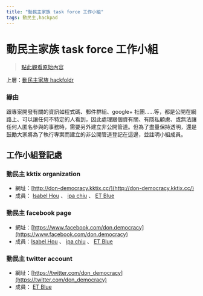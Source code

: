```yaml
---
title: "動民主家族 task force 工作小組"
tags: 動民主,hackpad
---
```


# 動民主家族 task force 工作小組

> [點此觀看原始內容](https://g0v.hackpad.tw/sgJX8olKwoV)

上層：[動民主](http://beta.hackfoldr.org/don-democracy)[家族 hackfoldr](http://beta.hackfoldr.org/don-democracy動民主)

### 緣由

跟專案開發有關的資訊如程式碼、郵件群組、google+ 社團……等，都是公開在網路上、可以讓任何不特定的人看到，因此處理跟個資有關、有隱私顧慮、或無法讓任何人匿名參與的事務時，需要另外建立非公開管道。但為了盡量保持透明，還是鼓勵大家將為了執行專案而建立的非公開管道登記在這邊，並註明小組成員。

## 工作小組登記處


### 動民主 kktix organization

- 網址：[http://don-democracy.kktix.cc/](http://don-democracy.kktix.cc/)
- 成員： [Isabel Hou](https://g0v.hackpad.tw/ep/profile/Gcg870E5WEu) 、 [ipa chiu](https://g0v.hackpad.tw/ep/profile/od9zls3wnWG) 、  [ET Blue](https://g0v.hackpad.tw/ep/profile/GdbGGcFdsbA)

### 動民主 facebook page

- 網址：[https://www.facebook.com/don.democracy](https://www.facebook.com/don.democracy)
- 成員：[Isabel Hou](https://g0v.hackpad.com/ep/profile/Gcg870E5WEu) 、 [ipa chiu](https://g0v.hackpad.com/ep/profile/od9zls3wnWG) 、  [ET Blue](https://g0v.hackpad.tw/ep/profile/GdbGGcFdsbA)

### 動民主 twitter account

- 網址：[https://twitter.com/don_democracy](https://twitter.com/don_democracy)
- 成員：  [ET Blue](https://g0v.hackpad.com/ep/profile/GdbGGcFdsbA)

